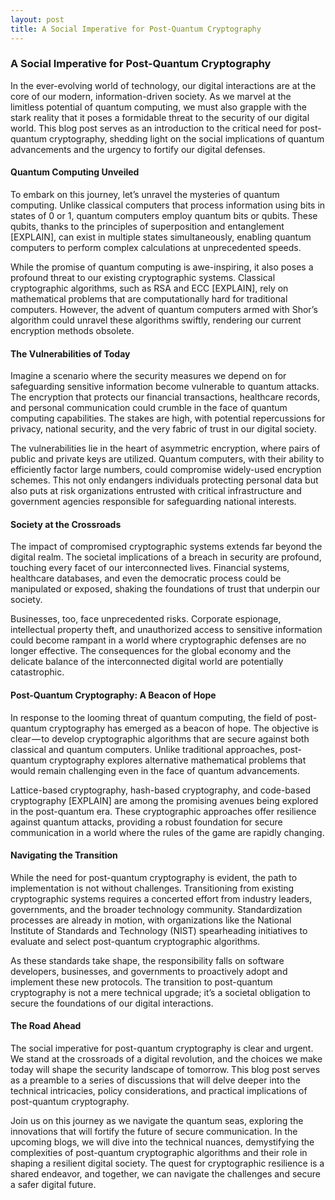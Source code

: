 ```yaml
---
layout: post
title: A Social Imperative for Post-Quantum Cryptography
---
```


### A Social Imperative for Post-Quantum Cryptography

In the ever-evolving world of technology, our digital interactions are at the core of our modern, information-driven society. As we marvel at the limitless potential of quantum computing, we must also grapple with the stark reality that it poses a formidable threat to the security of our digital world. This blog post serves as an introduction to the critical need for post-quantum cryptography, shedding light on the social implications of quantum advancements and the urgency to fortify our digital defenses.

#### Quantum Computing Unveiled

To embark on this journey, let’s unravel the mysteries of quantum computing. Unlike classical computers that process information using bits in states of 0 or 1, quantum computers employ quantum bits or qubits. These qubits, thanks to the principles of superposition and entanglement [EXPLAIN], can exist in multiple states simultaneously, enabling quantum computers to perform complex calculations at unprecedented speeds.

While the promise of quantum computing is awe-inspiring, it also poses a profound threat to our existing cryptographic systems. Classical cryptographic algorithms, such as RSA and ECC [EXPLAIN], rely on mathematical problems that are computationally hard for traditional computers. However, the advent of quantum computers armed with Shor’s algorithm could unravel these algorithms swiftly, rendering our current encryption methods obsolete.

#### The Vulnerabilities of Today

Imagine a scenario where the security measures we depend on for safeguarding sensitive information become vulnerable to quantum attacks. The encryption that protects our financial transactions, healthcare records, and personal communication could crumble in the face of quantum computing capabilities. The stakes are high, with potential repercussions for privacy, national security, and the very fabric of trust in our digital society.

The vulnerabilities lie in the heart of asymmetric encryption, where pairs of public and private keys are utilized. Quantum computers, with their ability to efficiently factor large numbers, could compromise widely-used encryption schemes. This not only endangers individuals protecting personal data but also puts at risk organizations entrusted with critical infrastructure and government agencies responsible for safeguarding national interests.

#### Society at the Crossroads

The impact of compromised cryptographic systems extends far beyond the digital realm. The societal implications of a breach in security are profound, touching every facet of our interconnected lives. Financial systems, healthcare databases, and even the democratic process could be manipulated or exposed, shaking the foundations of trust that underpin our society.

Businesses, too, face unprecedented risks. Corporate espionage, intellectual property theft, and unauthorized access to sensitive information could become rampant in a world where cryptographic defenses are no longer effective. The consequences for the global economy and the delicate balance of the interconnected digital world are potentially catastrophic.

#### Post-Quantum Cryptography: A Beacon of Hope

In response to the looming threat of quantum computing, the field of post-quantum cryptography has emerged as a beacon of hope. The objective is clear — to develop cryptographic algorithms that are secure against both classical and quantum computers. Unlike traditional approaches, post-quantum cryptography explores alternative mathematical problems that would remain challenging even in the face of quantum advancements.

Lattice-based cryptography, hash-based cryptography, and code-based cryptography [EXPLAIN] are among the promising avenues being explored in the post-quantum era. These cryptographic approaches offer resilience against quantum attacks, providing a robust foundation for secure communication in a world where the rules of the game are rapidly changing.

#### Navigating the Transition

While the need for post-quantum cryptography is evident, the path to implementation is not without challenges. Transitioning from existing cryptographic systems requires a concerted effort from industry leaders, governments, and the broader technology community. Standardization processes are already in motion, with organizations like the National Institute of Standards and Technology (NIST) spearheading initiatives to evaluate and select post-quantum cryptographic algorithms.

As these standards take shape, the responsibility falls on software developers, businesses, and governments to proactively adopt and implement these new protocols. The transition to post-quantum cryptography is not a mere technical upgrade; it’s a societal obligation to secure the foundations of our digital interactions.

#### The Road Ahead

The social imperative for post-quantum cryptography is clear and urgent. We stand at the crossroads of a digital revolution, and the choices we make today will shape the security landscape of tomorrow. This blog post serves as a preamble to a series of discussions that will delve deeper into the technical intricacies, policy considerations, and practical implications of post-quantum cryptography.

Join us on this journey as we navigate the quantum seas, exploring the innovations that will fortify the future of secure communication. In the upcoming blogs, we will dive into the technical nuances, demystifying the complexities of post-quantum cryptographic algorithms and their role in shaping a resilient digital society. The quest for cryptographic resilience is a shared endeavor, and together, we can navigate the challenges and secure a safer digital future.

